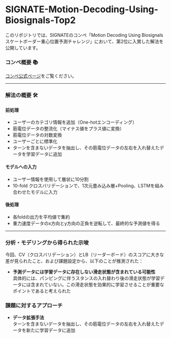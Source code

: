 # SIGNATE-Motion-Decoding-Using-Biosignals-Top2

このリポジトリでは、SIGNATEのコンペ「Motion Decoding Using Biosignals スケートボーダー重心位置予測チャレンジ」において、第2位に入賞した解法を公開しています。  

### コンペ概要 📚  
[コンペ公式ページ](https://signate.jp/competitions/1430#abstract)をご覧ください。  

---

### 解法の概要 🛠️  

#### 前処理
- ユーザーのカテゴリ情報を追加（One-hotエンコーディング）
- 筋電位データの整流化（マイナス値をプラス値に変換）
- 筋電位データの対数変換
- ユーザーごとに標準化
- ターンを含まないデータを抽出し、その筋電位データの左右を入れ替えたデータを学習データに追加

#### モデルへの入力
- ユーザー情報を使用して層状に10分割
- 10-fold クロスバリデーションで、1次元畳み込み層+Pooling、LSTMを組み合わせたモデルに入力

#### 後処理
- 各foldの出力を平均値で集約
- 重力速度データのx方向とy方向の正負を逆転して、最終的な予測値を得る

---

### 分析・モデリングから得られた示唆

今回、CV（クロスバリデーション）とLB（リーダーボード）のスコアに大きな差が見られたこと、および課題設定から、以下のことが推測された：

- **予測データには学習データに存在しない滑走状態が含まれている可能性**  
  具体的には、パンピングに伴うスタンスの入れ替わり後の滑走状態が学習データには含まれていない。この滑走状態を効果的に学習させることが重要なポイントであると考えられた

### 課題に対するアプローチ

- **データ拡張手法**  
  ターンを含まないデータを抽出し、その筋電位データの左右を入れ替えたデータを新たに学習データに追加
